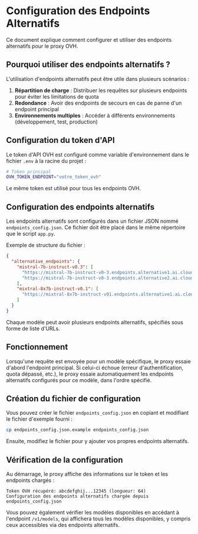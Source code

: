 # Configuration des Endpoints Alternatifs

Ce document explique comment configurer et utiliser des endpoints alternatifs pour le proxy OVH.

## Pourquoi utiliser des endpoints alternatifs ?

L'utilisation d'endpoints alternatifs peut être utile dans plusieurs scénarios :

1. **Répartition de charge** : Distribuer les requêtes sur plusieurs endpoints pour éviter les limitations de quota
2. **Redondance** : Avoir des endpoints de secours en cas de panne d'un endpoint principal
3. **Environnements multiples** : Accéder à différents environnements (développement, test, production)

## Configuration du token d'API

Le token d'API OVH est configuré comme variable d'environnement dans le fichier `.env` à la racine du projet :

```bash
# Token principal
OVH_TOKEN_ENDPOINT="votre_token_ovh"
```

Le même token est utilisé pour tous les endpoints OVH.

## Configuration des endpoints alternatifs

Les endpoints alternatifs sont configurés dans un fichier JSON nommé `endpoints_config.json`. Ce fichier doit être placé dans le même répertoire que le script `app.py`.

Exemple de structure du fichier :

```json
{
  "alternative_endpoints": {
    "mistral-7b-instruct-v0.3": [
      "https://mistral-7b-instruct-v0-3.endpoints.alternative1.ai.cloud.ovh.net",
      "https://mistral-7b-instruct-v0-3.endpoints.alternative2.ai.cloud.ovh.net"
    ],
    "mixtral-8x7b-instruct-v0.1": [
      "https://mixtral-8x7b-instruct-v01.endpoints.alternative1.ai.cloud.ovh.net"
    ]
  }
}
```

Chaque modèle peut avoir plusieurs endpoints alternatifs, spécifiés sous forme de liste d'URLs.

## Fonctionnement

Lorsqu'une requête est envoyée pour un modèle spécifique, le proxy essaie d'abord l'endpoint principal. Si celui-ci échoue (erreur d'authentification, quota dépassé, etc.), le proxy essaie automatiquement les endpoints alternatifs configurés pour ce modèle, dans l'ordre spécifié.

## Création du fichier de configuration

Vous pouvez créer le fichier `endpoints_config.json` en copiant et modifiant le fichier d'exemple fourni :

```bash
cp endpoints_config.json.example endpoints_config.json
```

Ensuite, modifiez le fichier pour y ajouter vos propres endpoints alternatifs.

## Vérification de la configuration

Au démarrage, le proxy affiche des informations sur le token et les endpoints chargés :

```
Token OVH récupéré: abcdefghij...12345 (longueur: 64)
Configuration des endpoints alternatifs chargée depuis endpoints_config.json
```

Vous pouvez également vérifier les modèles disponibles en accédant à l'endpoint `/v1/models`, qui affichera tous les modèles disponibles, y compris ceux accessibles via des endpoints alternatifs.
